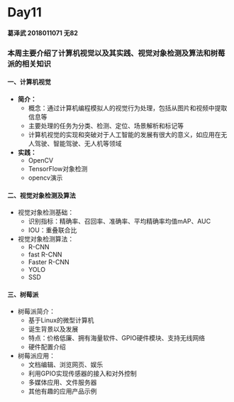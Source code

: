 # Day11

**葛泽武 2018011071 无82**

### 本周主要介绍了计算机视觉以及其实践、视觉对象检测及算法和树莓派的相关知识

#### 一、计算机视觉

- **简介：**
  * 概念：通过计算机编程模拟人的视觉行为处理，包括从图片和视频中提取信息等
  * 主要处理的任务为分类、检测、定位、场景解析和标记等
  * 计算机视觉的实现和突破对于人工智能的发展有很大的意义，如应用在无人驾驶、智能驾驶、无人机等领域
- **实践：**
  * OpenCV
  * TensorFlow对象检测
  * opencv演示



#### 二、视觉对象检测及算法

- 视觉对象检测基础：
  - 识别指标：精确率、召回率、准确率、平均精确率均值mAP、AUC
  - IOU：重叠联合比
- 视觉对象检测算法：
  - R-CNN
  - fast R-CNN
  - Faster R-CNN
  - YOLO
  - SSD



#### 三、树莓派

- 树莓派简介：
  - 基于Linux的微型计算机
  - 诞生背景以及发展
  - 特点：价格低廉、拥有海量软件、GPIO硬件模块、支持无线网络
  - 硬件配置介绍
- 树莓派应用：
  - 文档编辑、浏览网页、娱乐
  - 利用GPIO实现传感器的接入和对外控制
  - 多媒体应用、文件服务器
  - 其他有趣的应用产品示例

### 